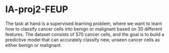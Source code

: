 # IA-proj2-FEUP
The task at hand is a supervised learning problem, where we want to learn how to classify cancer cells into benign or malignant based on 30 different features. The dataset consists of 570 cancer cells, and the goal is to build a predictive model that can accurately classify new, unseen cancer cells as either benign or malignant.
